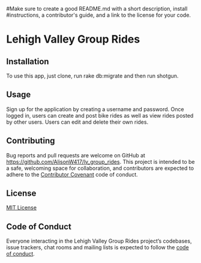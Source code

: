 #Make sure to create a good README.md with a short description, install #instructions, a contributor's guide, and a link to the license for your code.

# Lehigh Valley Group Rides

## Installation 

To use this app, just clone, run rake db:migrate and then run shotgun.

## Usage 

Sign up for the application by creating a username and password. Once logged in, users can create and post bike rides as well as view rides posted by other users. Users can edit and delete their own rides. 

## Contributing

Bug reports and pull requests are welcome on GitHub at https://github.com/AlisonW417/lv_group_rides. This project is intended to be a safe, welcoming space for collaboration, and contributors are expected to adhere to the [Contributor Covenant](http://contributor-covenant.org) code of conduct.

## License 

[MIT License](https://github.com/AlisonW417/lv_group_rides/blob/master/LICENSE)

## Code of Conduct

Everyone interacting in the Lehigh Valley Group Rides project’s codebases, issue trackers, chat rooms and mailing lists is expected to follow the [code of conduct](https://github.com/AlisonW417/lv_group_rides/blob/master/CODE_OF_CONDUCT.md).





